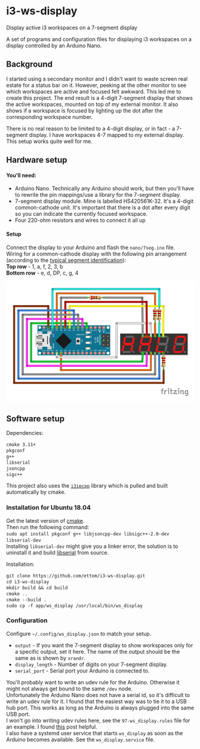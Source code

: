 # i3-ws-display
Display active i3 workspaces on a 7-segment display

A set of programs and configuration files for displaying i3 workspaces on a display
controlled by an Arduino Nano.

## Background
I started using a secondary monitor and I didn't want to waste screen real estate for
a status bar on it. However, peeking at the other monitor to see which workspaces
are active and focused felt awkward. This led me to create this project. The end
result is a 4-digit 7-segment display that shows the active workspaces, mounted on
top of my external monitor. It also shows if a workspace is focused by lighting up
the dot after the corresponding workspace number.

There is no real reason to be limited to a 4-digit display, or in fact - a 7-segment
display. I have workspaces 4-7 mapped to my external display. This setup works quite
well for me.

## Hardware setup
#### You'll need:
* Arduino Nano. Technically any Arduino should work, but then you'll have to rewrite
 the pin mappings/use a library for the 7-segment display.
* 7-segment display module. Mine is labelled HS420561K-32. It's a 4-digit
 common-cathode unit. It's important that there is a dot after every digit so you
  can indicate the currently focused workspace.
* Four 220-ohm resistors and wires to connect it all up

#### Setup
Connect the display to your Arduino and flash the `nano/7seg.ino` file.
<br>Wiring for a common-cathode display with the following pin arrangement (according
to the [typical segment identification](https://commons.wikimedia.org/wiki/File:7_Segment_Display_with_Labeled_Segments.svg#/media/File:7_Segment_Display_with_Labeled_Segments.svg)): <br>
**Top row** - 1, a, f, 2, 3, b
<br>
**Bottom row** - e, d, DP, c, g, 4

![Fritzing schematic](https://github.com/ettom/i3-ws-display/blob/master/nano/fritzing.png)


## Software setup
Dependencies:
```
cmake 3.11+
pkgconf
g++
libserial
jsoncpp
sigc++
```

This project also uses the [`i3ipcpp`](https://github.com/drmgc/i3ipcpp) library
which is pulled and built automatically by cmake.

### Installation for Ubuntu 18.04
Get the latest version of [cmake](https://apt.kitware.com/). <br>
Then run the following command:<br>
`sudo apt install pkgconf g++ libjsoncpp-dev libsigc++-2.0-dev libserial-dev`
<br>
Installing `libserial-dev` might give you a linker error, the
solution is to uninstall it and build [libserial](https://github.com/crayzeewulf/libserial) from
source.


Installation:
```
git clone https://github.com/ettom/i3-ws-display.git
cd i3-ws-display
mkdir build && cd build
cmake ..
cmake --build .
sudo cp -f app/ws_display /usr/local/bin/ws_display
```



### Configuration
Configure `~/.config/ws_display.json` to match your setup.
* `output` -  If you want the 7-segment display to show workspaces only for a
  specific output, set it here. The name of the output should be the same as is shown by
  `xrandr`.
* `display_length` - Number of digits on your 7-segment display.
* `serial_port` - Serial port your Arduino is connected to.

You'll probably want to write an udev rule for the Arduino. Otherwise it might not
always get bound to the same `/dev` node.<br>
Unfortunately the Arduino Nano does not have a serial id, so it's difficult to write
an udev rule for it. I found that the easiest way was to tie it to a USB
hub port. This works as long as the Arduino is always plugged into the same USB
port.<br>
I won't go into writing udev rules here, see the `97-ws_display.rules` file
for an example. I found [this](https://unix.stackexchange.com/a/326708) post
helpful.<br>
I also have a systemd user service that starts `ws_display` as soon as the Arduino
becomes available. See the `ws_display.service` file.
